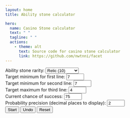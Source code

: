 ```yaml
---
layout: home
title: Ability stone calculator

hero:
  name: Casino Stone calculator
  text: " " 
  tagline: " "
  actions:
    - theme: alt
      text: Source code for casino stone calculator
      link: https://github.com/nwtnni/facet
---
```


<!-- <script setup>
import { useData } from 'vitepress'

const { page } = useData()
</script>

<pre>{{ page }}</pre> -->

<script setup>
import * as facet from "./public/facet.js";

facet.default().then(() => {
    const instructions = document.getElementById("instructions")
    const rarity = document.getElementById("rarity");
    const target = document.querySelectorAll(".target");
    const chance = document.getElementById("chance");
    const precision = document.getElementById("precision");
    const start = document.getElementById("start");
    const grid = document.getElementById("grid");
    const undo = [];

    const facetButtons = [];
    const successButtons = [];
    const failureButtons = [];

    const stone = [[], [], []];
    const probability = [null, null, null];
    let faceting = false;

    function getRarity() {
    return parseInt(rarity.value);
    }

    // Get next slot to roll in row.
    function getCurrent(row) {
    if (stone[row].length >= getRarity()) {
        return null;
    }

    return grid.children[row * (getRarity() + 1) + stone[row].length];
    }

    // Get `div` containing action buttons (facet, success, failure) in row.
    function getAction(row) {
    if (stone[row].length >= getRarity()) {
        return null;
    }

    return grid.children[row * (getRarity() + 1) + getRarity()];
    }

    // Return an ordinal within [0, 1, ..., 5] for compatibility with the Rust ABI.
    function getChance() {
    return Math.floor((parseInt(chance.value) - 25) / 10);
    }

    function getPrecision() {
    return parseInt(precision.value);
    }

    function getStart() {
    return start.textContent === "Stop";
    }

    function getTarget(row) {
    return parseInt(target[row].value);
    }

    // Ensure chance is within [25, 35, ..., 75].
    function clampChance(value) {
    const clamped = Math.min(75, Math.max(25, value));
    return Math.floor((clamped - 25) / 10) * 10 + 25;
    }

    // Ensure target is within [0, 1, ... rarity].
    function clampTarget(value) {
    return Math.max(0, Math.min(getRarity(), value));
    }

    function clampPrecision(value) {
    return Math.max(0, Math.min(10, value));
    }

    function resetButtons() {
    facetButtons.length = 0;
    successButtons.length = 0;
    failureButtons.length = 0;
    }

    function resetChance() {
    chance.value = 75;
    chance.previous = 75;
    }

    function resetTarget() {
    for (let row = 0; row < 3; row++) {
        target[row].value = clampTarget(parseInt(target[row].value));
        target[row].previous = target[row].value;
    }
    }

    function resetProbability() {
    for (let row = 0; row < 3; row++) {
        probability[row] = null;
        if (facetButtons[row]) {
        facetButtons[row].textContent = "🔨";
        facetButtons[row].classList.remove("button-facet-max");
        }
    }
    }

    function resetStart() {
    start.textContent = "Start";
    }

    function resetStone() {
    for (let row of stone) {
        row.length = 0;
    }
    }

    function resetUndo() {
    undo.length = 0;
    }

    // On a successful roll, the chance decreases by 10% to a minimum of 25%.
    // On a failed roll, the chance increases by 10% to a maximum of 75%.
    function updateChance(success) {
    if (success) {
        chance.value = Math.max(25, parseInt(chance.value) - 10);
    } else {
        chance.value = Math.min(75, parseInt(chance.value) + 10);
    }
    }

    function updateUndo(row) {
    undo.push([
        [target[0].previous, target[1].previous, target[2].previous],
        chance.previous,
        row,
        [...probability],
    ]);

    chance.previous = chance.value;
    for (let _row = 0; _row < 3; _row++) {
        target[_row].previous = target[_row].value;
    }
    }

    function computeProbability() {
    if (!getStart()) {
        return;
    }

    const _stone = new facet.Stone(
        getChance(),
        stone[0].reduce((a, b) => a + b, 0),
        stone[1].reduce((a, b) => a + b, 0),
        stone[2].reduce((a, b) => a + b, 0),
        stone[0].length,
        stone[1].length,
        stone[2].length,
    );

    const _probability = facet.expectimax_wasm(
        _stone,
        getTarget(0),
        getTarget(1),
        getTarget(2),
        getRarity(),
        getRarity(),
        getRarity(),
        12,
    );

    for (let row = 0; row < 3; row++) {
        probability[row] = _probability[row];
    }
    }

    function updateProbability() {
    if (!getStart()) {
        return;
    }

    let max = probability.reduce((a, b) => Math.max(a, b));

    for (let row = 0; row < 3; row++) {
        const percentage = probability[row] * 100.0;
        facetButtons[row].textContent = "🔨 (" + percentage.toFixed(getPrecision()) + "%)";
        if (probability[row] === max && getAction(row)) {
        facetButtons[row].classList.add("button-facet-max");
        max = null;
        } else {
        facetButtons[row].classList.remove("button-facet-max");
        }
    }
    }

    function onFacet(row) {
    const action = getAction(row);
    action.appendChild(successButtons[row]);
    action.appendChild(failureButtons[row]);
    faceting = true;

    for (let any = 0; any < 3; any++) {
        if (getAction(any)) {
        getAction(any).removeChild(facetButtons[any]);
        }
    }
    }

    function onRecord(row, success) {
    const action = getAction(row);
    action.removeChild(successButtons[row]);
    action.removeChild(failureButtons[row]);
    faceting = false;

    const current = getCurrent(row);

    if (success) {
        current.classList.add("grid-success");
        current.textContent = "◆";
    } else {
        current.classList.add("grid-failure");
    }

    stone[row].push(success);
    updateChance(success);
    updateUndo(row);
    computeProbability();
    updateProbability();

    for (let any = 0; any < 3; any++) {
        if (getAction(any)) {
        getAction(any).appendChild(facetButtons[any]);
        }
    }
    }

    function onUndo() {
    if (undo.length === 0) {
        return;
    }

    const [_target, _chance, row, _probability] = undo.pop();

    if (row !== null) {
        stone[row].pop();
        const current = getCurrent(row);
        current.textContent = "◇";
        current.classList.remove("grid-success");
        current.classList.remove("grid-failure");
        if (!faceting) {
        getAction(row).appendChild(facetButtons[row]);
        }
    }

    chance.value = _chance;
    chance.previous = _chance;

    for (let row = 0; row < 3; row++) {
        target[row].value = _target[row];
        target[row].previous = _target[row];
    }

    if (_probability.every(defined => defined)) {
        for (let row = 0; row < 3; row++) {
        probability[row] = _probability[row];
        }
    } else {
        computeProbability();
    }

    updateProbability();
    }

    function resetGrid() {
    resetButtons();
    resetChance();
    resetProbability();
    resetStart();
    resetStone();
    resetTarget();
    resetUndo();

    grid.textContent = "";
    grid.className = "grid-rows-" + getRarity();

    for (let row = 0; row < 3; row++) {
        for (let col = 0; col < getRarity(); col++) {
        const div = document.createElement("div");
        div.className = "grid-col";
        div.classList.add("grid-row-" + row);
        div.textContent = "◇";

        grid.appendChild(div);
        }

        const action = document.createElement("div");
        action.classList.add("grid-row-" + row);
        action.classList.add("grid-action");

        const facet = document.createElement("button");
        facet.textContent = "🔨";
        facet.classList.add("button-facet", "bg-gray-300", "hover:bg-gray-400", "text-gray-800", "font-bold", "py-2", "px-4", "rounded-r", "rounded-l");
        // facet.classList.add("button-action");
        facet.onclick = () => onFacet(row);
        facetButtons.push(facet);
        action.appendChild(facet);

        const success = document.createElement("button");
        success.textContent = "◆";
        success.classList.add("bg-gray-300", "hover:bg-gray-400", "text-gray-800", "font-bold", "py-2", "px-4", "rounded-r", "rounded-l", "text-green-600");
        // success.classList.add("button-action");
        success.onclick = () => onRecord(row, true);
        successButtons.push(success);

        const failure = document.createElement("button");
        failure.textContent = "◇";
        failure.classList.add("bg-gray-300", "hover:bg-gray-400", "text-gray-800", "font-bold", "py-2", "px-4", "rounded-r", "rounded-l");
        // failure.classList.add("button-action");
        failure.onclick = () => onRecord(row, false);
        failureButtons.push(failure);

        grid.appendChild(action);
    }
    }

    start.onclick = () => {
    start.textContent = (start.textContent === "Start") ? "Stop" : "Start";
    if (getStart()) {
        computeProbability();
        updateProbability();
    } else {
        resetProbability();
    }
    };

    chance.previous = 75;
    chance.onchange = change => {
    const previous = parseInt(chance.previous);
    chance.value = clampChance(parseInt(chance.value));

    if (previous === chance.value) {
        return;
    }

    updateUndo(null);
    computeProbability();
    updateProbability();
    };

    for (let row = 0; row < 3; row++) {
    target[row].previous = (row === 2) ? 4 : 7;
    target[row].onchange = () => {
        const previous = parseInt(target[row].previous);
        target[row].value = clampTarget(parseInt(target[row].value));

        if (previous === target[row].value) {
        return;
        }

        updateUndo(null);
        computeProbability();
        updateProbability();
    }
    }

    precision.onchange = () => {
    precision.value = clampPrecision(getPrecision());
    updateProbability();
    }

    rarity.previous = rarity.value;
    rarity.onchange = () => {
    if (stone.every(line => line.length === 0) || confirm("This will clear the grid. Are you sure you want to reset?")) {
        rarity.previous = rarity.value;
        resetGrid();
    } else {
        rarity.value = rarity.previous;
    }
    };

    document.getElementById("undo").onclick = () => onUndo();
    document.getElementById("reset").onclick = rarity.onchange;

    resetGrid();
});
</script>


  <style lang="css">

    #grid {
      display: grid;
    }

    /* #grid.rarity-6 {
      grid-template-columns: repeat(6, 50px) 260px;
    }

    #grid.rarity-8 {
      grid-template-columns: repeat(8, 50px) 260px;
    }

    #grid.rarity-9 {
      grid-template-columns: repeat(9, 50px) 260px;
    }

    #grid.rarity-10 {
      grid-template-columns: repeat(10, 50px) 260px;
    } */

    .grid-row-0 {
      grid-row-start: 1;
    }

    .grid-row-1 {
      grid-row-start: 2;
    }

    .grid-row-2 {
      grid-row-start: 3;
    }

    .grid-col {
      color: Gainsboro;
      font-size: 50px;
    }

    .grid-row-0.grid-success {
      color: rgb(87, 156, 201);
    }

    .grid-row-1.grid-success {
      color: rgb(87, 156, 201);
    }

    .grid-row-2.grid-success {
      color: rgb(214, 69, 59);
    }

    .grid-row-0.grid-failure {
      color: rgb(87, 156, 201);
    }

    .grid-row-1.grid-failure {
      color: rgb(87, 156, 201);
    }

    .grid-row-2.grid-failure {
      color: rgb(214, 69, 59);
    }


    .grid-row-0 .button-action {
      color: rgb(87, 156, 201);
    }

    .grid-row-1 .button-action {
      color: rgb(87, 156, 201);
    }

    .grid-row-2 .button-action {
      color: rgb(214, 69, 59);
      ;
    }


  </style>

  <div class="flex justify-left antialiased text-teal-500">
    <!-- <label for="rarity">Ability stone rarity:</label>
    <select id="rarity">
      <option value="6">Rare (6)</option>
      <option value="8">Epic (8)</option>
      <option value="9">Legendary (9)</option>
      <option value="10" selected="selected">Relic (10)</option>
    </select> -->


  <div class="mb-3 xl:w-96">
  <label for="rarity">Ability stone rarity:</label>
    <select id="rarity" class="form-select appearance-none
      block
      w-full
      px-3
      py-1.5
      text-base
      font-normal
      text-gray-700
      bg-white bg-clip-padding bg-no-repeat
      border border-solid border-gray-300
      rounded
      transition
      ease-in-out
      m-0
      focus:text-gray-700 focus:bg-white focus:border-blue-600 focus:outline-none">
      <option value="6">Rare (6)</option>
      <option value="8">Epic (8)</option>
      <option value="9">Legendary (9)</option>
      <option value="10" selected="selected">Relic (10)</option>
    </select>
  </div>
</div>

  <div class="parameter">
    <label for="target-line-0">Target minimum for first line:</label>
    <input type="number" class="target" id="target-line-0" min="0" max="10" value="7">
  </div>

  <div class="parameter">
    <label for="target-line-1">Target minimum for second line:</label>
    <input type="number" class="target" id="target-line-1" min="0" max="10" value="7">
  </div>

  <div class="parameter">
    <label for="target-line-2">Target maximum for third line:</label>
    <input type="number" class="target" id="target-line-2" min="0" max="10" value="4">
  </div>

  <div class="parameter">
    <label for="chance">Current chance of success:</label>
    <input type="number" id="chance" min="25" max="75" step="10" value="75">
  </div>

  <div class="parameter">
    <label for="chance">Probability precision (decimal places to display):</label>
    <input type="number" id="precision" min="0" max="10" step="1" value="2">
  </div>

<div class="grid justify-items-left items-center col-span-10 ">
  <div id="grid" class="grid-rows-3"></div>
</div>



<!-- <button class="bg-sky-600 hover:bg-sky-700 ...">
  Save changes
</button> -->

<div class="inline-flex">
  <button id="start"  class="bg-gray-300 hover:bg-gray-400 text-gray-800 font-bold py-2 px-4 rounded-l">
    Start
  </button>
  <button id="undo"  class="bg-gray-300 hover:bg-gray-400 text-gray-800 font-bold py-2 px-4">
    Undo
  </button>
    <button id="reset" class="bg-gray-300 hover:bg-gray-400 text-gray-800 font-bold py-2 px-4 rounded-r">
    Reset
  </button>
</div>


